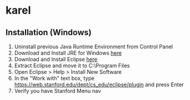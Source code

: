 # karel

## Installation (Windows)
1. Uninstall previous Java Runtime Environment from Control Panel
2. Download and Install JRE for Windows [here](https://web.stanford.edu/dept/cs_edu/eclipse/jdk_win64.exe)
3. Download and Install Eclipse [here](https://web.stanford.edu/dept/cs_edu/eclipse/eclipse_win64.zip)
4. Extract Eclipse and move it to C:\Program Files
5. Open Eclipse > Help > Install New Software
6. In the "Work with" text box, type https://web.stanford.edu/dept/cs_edu/eclipse/plugin and press Enter
7. Verify you have Stanford Menu nav